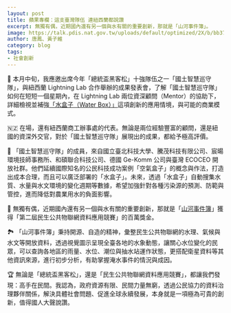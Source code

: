 ```yaml
---
layout: post
title: 蘋果專欄：這支臺灣隊伍 連紐西蘭都說讚
excerpt: 無獨有偶，近期國內還有另一個與水有關的重要創新，那就是「山河事件簿」。
image: https://talk.pdis.nat.gov.tw/uploads/default/optimized/2X/b/bb375b329c3db06919d997e90a9b437dc6a683c2_2_1380x776.jpeg
author: 唐鳳、黃子維
category: blog
tags:
- 社會創新
---
```


🏡 本月中旬，我應邀出席今年「總統盃黑客松」十強隊伍之一「國土智慧巡守隊」，與紐西蘭 Lightning Lab 合作舉辦的成果發表會，了解「國土智慧巡守隊」如何在短短一個星期內，在 Lightning Lab 兩位資深顧問（Mentor）的協助下，詳細檢視並補強[「水盒子（Water Box）」](https://issuu.com/pdis.tw/docs/friday_wrap-up_presentation_-_water_box)這項創新的應用情境，與可能的商業模式。

🇳🇿 在場，還有紐西蘭商工辦事處的代表。無論是兩位經驗豐富的顧問，還是紐國的資深外交官，對於「國土智慧巡守隊」展現出的成果，都給予極高評價。

🌾 「國土智慧巡守隊」的成員，來自國立臺北科技大學、騰茂科技有限公司、宸暘環境技師事務所、和碩聯合科技公司、德國 Ge-Komm 公司與臺灣 ECOCEO 開放社群。他們延續國際知名的公民科技成功案例「空氣盒子」的概念與作法，打造出成本合理，而且可以廣泛部署的「水盒子」。未來，透過「水盒子」自動搜集水質、水量與水文環境的變化週期等數據，希望加強針對各種污染源的預測、防範與管控，進而降低對農業用水的負面影響。

💯 無獨有偶，近期國內還有另一個與水有關的重要創新，那就是「[山河事件簿](https://riverlog.lass-net.org/)」獲得「第二屆民生公共物聯網資料應用競賽」的百萬獎金。

🏞️ 「山河事件簿」秉持開源、自造的精神，彙整民生公共物聯網的水理、氣候與水文等開放資料，透過視覺圖示呈現全臺各地的水象動態，讓關心水位變化的民眾，可以查詢各地區的雨量、水位、潮位與抽水站運作狀態，更搭配衛星資料等其他資訊來源，進行初步分析，有助掌握淹水事件的情況與成因。

🏆 無論是「總統盃黑客松」，還是「民生公共物聯網資料應用競賽」，都讓我們發現：高手在民間。我認為，政府資源有限、民間力量無窮，透過公民協力的資料治理夥伴關係，解決具體社會問題、促進全球永續發展，本身就是一項極為可貴的創新，值得國人大聲說讚。
